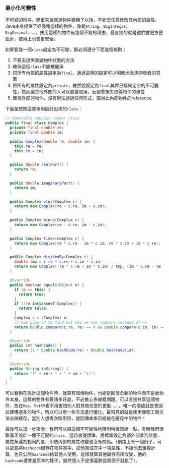 ### 最小化可變性

不可變的物件，簡單來說就是物件建構了以後，不能去任意修改其內部的屬性，Java本身提供了好幾種這樣的物件，像是`String`、`BigInteger`、`BigDecimal`......，使用這樣的物件有幾個不錯的理由，最直接的就是他們會更方便設計，使用上也會更安全。

如果要幾一個`class`設定為不可變，那必須遵守下面幾個規則：

1. 不要去提供改變物件狀態的方法
2. 確保這個`class`不能被繼承
3. 把所有內部的屬性設定為`final`，通過這樣的設定可以明確地表達開發者的意圖
4. 把所有的屬性設定為`private`，雖然說設定為`final`其實已經確定它的不可變性，然而讓其他外部的人可以直接取用，反倒會損失取得物件的彈性
5. 確保外部的物件，沒有辦法透過任何形式，取得此內部物件的reference

下面是按照這些準則設計出來的`class`：

``` Java
// Immutable complex number class
public final class Complex {
  private final double re;
  private final double im;

  public Complex(double re, double im) {
    this.re = re;
    this.im = im;
  }

  public double realPart() {
    return re;
  }

  public double imaginaryPart() {
    return im;
  }

  public Complex plus(Complex c) {
    return new Complex(re + c.re, im + c.im);
  }

  public Complex minus(Complex c) {
    return new Complex(re - c.re, im - c.im);
  }

  public Complex times(Complex c) {
    return new Complex(re * c.re - im * c.im, re * c.im + im * c.re);
  }

  public Complex dividedBy(Complex c) {
    double tmp = c.re * c.re + c.im * c.im;
    return new Complex((re * c.re + im * c.im) / tmp, (im * c.re - re * c.im) / tmp);
  }

  @Override
  public boolean equals(Object o) {
    if (o == this) {
      return true;
    }
    if (!(o instanceof Complex)) {
      return false;
    }
    Complex c = (Complex) o;
    // See page 47 to find out why we use compare instead of ==
    return Double.compare(c.re, re) == 0 && Double.compare(c.im, im) == 0;
  }

  @Override
  public int hashCode() {
    return 31 * Double.hashCode(re) + Double.hashCode(im);
  }

  @Override
  public String toString() {
    return "(" + re + " + " + im + "i)";
  }
}
```

可以看到在設計這個物件時，就算有回傳物件，也總是回傳全新的物件而不是此物件本身。這樣的物件有著諸多好處，不必擔心多線程問題、可以直接共享這個物件、放在`Map`、`Set`中也不用害怕別人對其做任意的更動......。唯一的壞處就是會因此建構過多的物件，所以可以用一些方法進行優化，最常見的就是使用靜態工廠方法去做緩存，當別人想再次取用時，就回傳本來已經放在緩存中的物件！

最後可以退一步來說，我們可以把這個不可變性地限制稍微限縮一點，有時我們很難真正設計一個不可變的`class`，這時放寬標準，將標準設定為讓外部拿到狀態、屬性永遠為相同的值，即使內部的屬性改變也沒有關係。（網路上有一個例子，可以故意將`hashcode`儲存在物件當中，把他當成其中一項屬性，不讓他去重複計算，也只公開`hashcode`給其他人使用，這樣就算其他屬性有所改變，他的`hashcode`還會是原本的樣子，雖然個人不是很喜歡這個例子就是了）。
